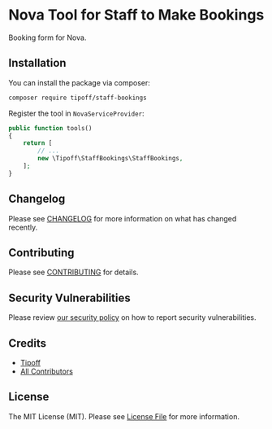 # Nova Tool for Staff to Make Bookings

Booking form for Nova.

## Installation

You can install the package via composer:

```bash
composer require tipoff/staff-bookings
```

Register the tool in `NovaServiceProvider`:

```php
public function tools()
{
    return [
        // ...
        new \Tipoff\StaffBookings\StaffBookings,
    ];
}
```

## Changelog

Please see [CHANGELOG](CHANGELOG.md) for more information on what has changed recently.

## Contributing

Please see [CONTRIBUTING](.github/CONTRIBUTING.md) for details.

## Security Vulnerabilities

Please review [our security policy](../../security/policy) on how to report security vulnerabilities.

## Credits

- [Tipoff](https://github.com/tipoff)
- [All Contributors](../../contributors)

## License

The MIT License (MIT). Please see [License File](LICENSE.md) for more information.
